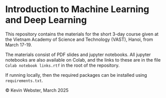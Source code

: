 # Introduction to Machine Learning and Deep Learning

This repository contains the materials for the short 3-day course given at the Vietnam Academy of Science and Technology (VAST), Hanoi, from March 17-19.

The materials consist of PDF slides and jupyter notebooks. All jupyter notebooks are also available on Colab, and the links to these are in the file `Colab notebook links.rtf` in the root of the repository.

If running locally, then the required packages can be installed using `requirements.txt`.

&copy; Kevin Webster, March 2025
